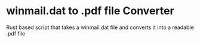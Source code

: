 # winmail.dat to .pdf file Converter
Rust based script that takes a winmail.dat file and converts it into a readable .pdf file
